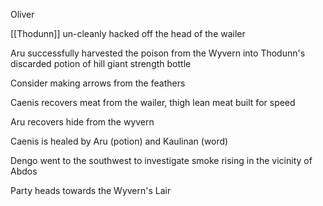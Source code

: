 Oliver

[[Thodunn]] un-cleanly hacked off the head of the wailer

Aru successfully harvested the poison from the Wyvern into Thodunn's discarded potion of hill giant strength bottle

Consider making arrows from the feathers

Caenis recovers meat from the wailer, thigh lean meat built for speed

Aru recovers hide from the wyvern

Caenis is healed by Aru (potion) and Kaulinan (word)

Dengo went to the southwest to investigate smoke rising in the vicinity of Abdos

Party heads towards the Wyvern's Lair

